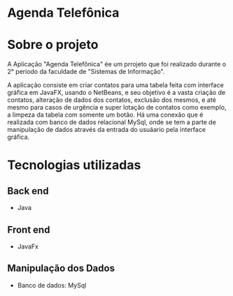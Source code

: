 # Agenda Telefônica

# Sobre o projeto

A Aplicação "Agenda Telefônica" ée um prrojeto que foi realizado durante o 2° período da faculdade de "Sistemas de Informação".

A aplicação consiste em criar contatos para uma tabela feita com interface gráfica em JavaFX, usando o NetBeans, e seu objetivo é a vasta criação de contatos,
alteração de dados dos contatos, exclusão dos mesmos, e até mesmo para casos de urgência e super lotação de contatos como exemplo, a limpeza da tabela com somente
um botão. Há uma conexão que é realizada com banco de dados relacional MySql, onde se tem a parte de manipulação de dados através da entrada do usuáario pela interface
gráfica.

# Tecnologias utilizadas
## Back end
- Java

## Front end
- JavaFx

## Manipulação dos Dados
- Banco de dados: MySql

